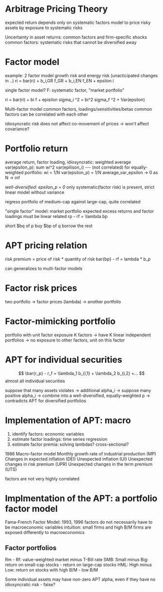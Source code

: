 # Arbitrage Pricing Theory
expected return depends only on systematic factors
model to price risky assets by exposure to systematic risks

Uncertainty in asset returns: common factors and firm-specific shocks
common factors: systematic risks that cannot be diversified away

# Factor model
example: 2 factor model
growth risk and energy risk (unacticipated changes in ..)
ri = bar(ri) + b_i,GR f_GR + b_i,EN f_EN + epsilon i

single factor model?
F: systematic factor, "market portfolio"

ri = bar(ri) + bi f + episilon
sigma_i ^2 = bi^2 sigma_f ^2 + Var(epsilon)

Multi-factor model
common factors, loadings/sensitivities/betas
common factors can be correlated with each other

idiosyncratic risk does not affect co-movement of prices -> won't affect covariance?

# Portfolio return
average return, factor loading, idiosyncratic: weighted average
var(epsilon_p): sum wi^2 var(epilison_i)   --- (not correlated)
for equally-weighted portfolio: wi = 1/N
var(epsilon_p) = 1/N average_var_epsilon -> 0 as N -> inf
                
*well-diversified: epsilon_p = 0*
only systematic(factor risk) is present, strict linear model without variance

regress portfolio of medium-cap against large-cap, quite correlated

"single factor" model: market portfolio
expected excess returns and factor loadings must be linear related
rp - rf = \lambda bp

short $bq of p
buy $bp of q
borrow the rest
# APT pricing relation
risk premium = price of risk * quantity of risk
bar{bp} - rf = lambda * b_p

can generalizes to multi-factor models

# Factor risk prices
two portfolio -> factor prices (lambda) -> another portfolio

# Factor-mimicking portfolio
portfolio with unit factor exposure
K factors -> have K linear independent portfolios -> no exposure to other factors, unit on this factor


# APT for individual securities
$$
\bar{r_p} - r_f = \lambda_1 b_{i,1} + \lambda_2 b_{i,2} +...
$$
almost all individual securities

suppose that many assets violates -> additional alpha_i -> suppose many positive alpha_i 
-> combine into a well-diversified, equally-weighted p -> contradicts APT for diversified portfolios

# Implementation of APT: macro
1. identify factors: economic variables
2. estimate factor loadings: time series regression
3. estimate factor premia: solving lambdas? cross-sectional?

1986 Macro-factor model
Monthly growth rate of industrial production (MP)
Changes in expected inflation (DEI)
Unexpected inflation (UI)
Unexpected changes in risk premium (UPR)
Unexpected changes in the term premium (UTS)

factors are not very highly correlated

# Implmentation of the APT: a portfolio factor model
Fama-French Factor Model: 1993, 1996
factors do not necessarily have to be macroeconomic variables
intuition: small firms and high B/M firms are exposed differently to macroeconomics

## Factor portfolios
Rm - Rf: value-weighted market minus T-Bill rate
SMB: Small minus Big: return on small-cap stocks - return on large-cap stocks
HML: High minus Low: return on stocks with high B/M - low B/M

Some individual assets may have non-zero APT alpha, even if they have no idiosyncratic risk - false?

